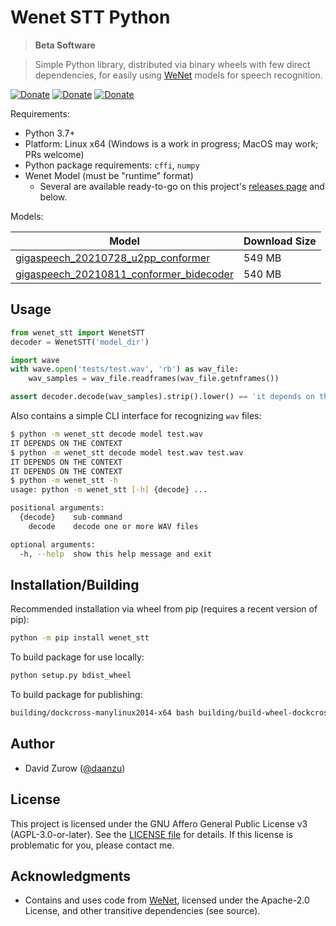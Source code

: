 # Wenet STT Python

> **Beta Software**

> Simple Python library, distributed via binary wheels with few direct dependencies, for easily using [WeNet](https://github.com/wenet-e2e/wenet) models for speech recognition.

[![Donate](https://img.shields.io/badge/donate-GitHub-pink.svg)](https://github.com/sponsors/daanzu)
[![Donate](https://img.shields.io/badge/donate-Patreon-orange.svg)](https://www.patreon.com/daanzu)
[![Donate](https://img.shields.io/badge/donate-PayPal-green.svg)](https://paypal.me/daanzu)

Requirements:
* Python 3.7+
* Platform: Linux x64 (Windows is a work in progress; MacOS may work; PRs welcome)
* Python package requirements: `cffi`, `numpy`
* Wenet Model (must be "runtime" format)
    * Several are available ready-to-go on this project's [releases page](https://github.com/daanzu/wenet_stt_python/releases/tag/models) and below.

Models:

| Model | Download Size |
|--------|--------|
| [gigaspeech_20210728_u2pp_conformer](https://github.com/daanzu/wenet_stt_python/releases/download/models/gigaspeech_20210728_u2pp_conformer.zip) | 549 MB |
| [gigaspeech_20210811_conformer_bidecoder](https://github.com/daanzu/wenet_stt_python/releases/download/models/gigaspeech_20210811_conformer_bidecoder.zip) | 540 MB |

## Usage

```python
from wenet_stt import WenetSTT
decoder = WenetSTT('model_dir')

import wave
with wave.open('tests/test.wav', 'rb') as wav_file:
    wav_samples = wav_file.readframes(wav_file.getnframes())

assert decoder.decode(wav_samples).strip().lower() == 'it depends on the context'
```

Also contains a simple CLI interface for recognizing `wav` files:

```bash
$ python -m wenet_stt decode model test.wav
IT DEPENDS ON THE CONTEXT
$ python -m wenet_stt decode model test.wav test.wav
IT DEPENDS ON THE CONTEXT
IT DEPENDS ON THE CONTEXT
$ python -m wenet_stt -h
usage: python -m wenet_stt [-h] {decode} ...

positional arguments:
  {decode}    sub-command
    decode    decode one or more WAV files

optional arguments:
  -h, --help  show this help message and exit
```

## Installation/Building

Recommended installation via wheel from pip (requires a recent version of pip):

```bash
python -m pip install wenet_stt
```

To build package for use locally:

```bash
python setup.py bdist_wheel
```

To build package for publishing:

```bash
building/dockcross-manylinux2014-x64 bash building/build-wheel-dockcross.sh manylinux2014_x86_64
```

## Author

* David Zurow ([@daanzu](https://github.com/daanzu))

## License

This project is licensed under the GNU Affero General Public License v3 (AGPL-3.0-or-later). See the [LICENSE file](LICENSE) for details. If this license is problematic for you, please contact me.

## Acknowledgments

* Contains and uses code from [WeNet](https://github.com/wenet-e2e/wenet), licensed under the Apache-2.0 License, and other transitive dependencies (see source).
